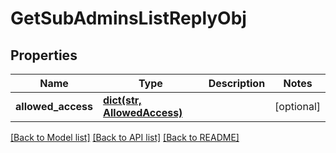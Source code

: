 # GetSubAdminsListReplyObj

## Properties
Name | Type | Description | Notes
------------ | ------------- | ------------- | -------------
**allowed_access** | [**dict(str, AllowedAccess)**](AllowedAccess.md) |  | [optional] 

[[Back to Model list]](../README.md#documentation-for-models) [[Back to API list]](../README.md#documentation-for-api-endpoints) [[Back to README]](../README.md)


